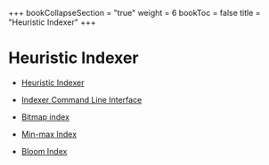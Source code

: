 +++
bookCollapseSection = "true"
weight = 6
bookToc = false
title = "Heuristic Indexer"
+++


# Heuristic Indexer


- [Heuristic Indexer](indexer/overview.md)

- [Indexer Command Line Interface](indexer/indexer-cli.md)

- [Bitmap index](indexer/bitmap.md)

- [Min-max Index](indexer/minmax.md)

- [Bloom Index](indexer/bloom.md)

  